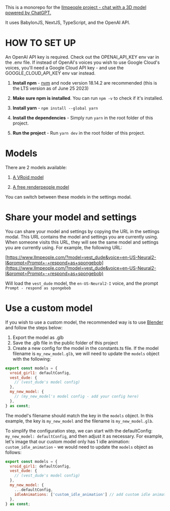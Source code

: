 This is a monorepo for the [llmpeople project - chat with a 3D model powered by ChatGPT.](https://www.llmpeople.com/)

It uses BabylonJS, NextJS, TypeScript, and the OpenAI API.

# HOW TO SET UP

An OpenAI API key is required. Check out the OPENAI_API_KEY env var in the .env file. If instead of OpenAI's voices you wish to use Google Cloud's voices, you'll need a Google Cloud API key - and use the GOOGLE_CLOUD_API_KEY env var instead.

1. **Install npm** - [nvm](https://github.com/nvm-sh/nvm#installing-and-updating) and node version 18.14.2 are recommended (this is the LTS version as of June 25 2023)

2. **Make sure npm is installed**. You can run `npm -v` to check if it's installed.

3. **Install yarn** - `npm install --global yarn`

4. **Install the dependencies** - Simply run `yarn` in the root folder of this project.

5. **Run the project** - Run `yarn dev` in the root folder of this project.

# Models

There are 2 models available:

1. [A VRoid model](https://vroid.com/en/studio)

2. [A free renderpeople model](https://renderpeople.com/free-3d-people/)

You can switch between these models in the settings modal.

# Share your model and settings

You can share your model and settings by copying the URL in the settings modal. This URL contains the model and settings you are currently using. When someone visits this URL, they will see the same model and settings you are currently using. For example, the following URL:

[https://www.llmpeople.com/?model=vest_dude&voice=en-US-Neural2-I&prompt=Prompt+-+respond+as+spongebob](https://www.llmpeople.com/?model=vest_dude&voice=en-US-Neural2-I&prompt=Prompt+-+respond+as+spongebob)

Will load the `vest_dude` model, the `en-US-Neural2-I` voice, and the prompt `Prompt - respond as spongebob`

# Use a custom model

If you wish to use a custom model, the recommended way is to use [Blender](https://www.blender.org/) and follow the steps below:

1. Export the model as .glb
2. Save the .glb file in the public folder of this project
3. Create a new config for the model in the constants.ts file. If the model filename is `my_new_model.glb`, we will need to update the `models` object with the following:

```javascript
export const models = {
  vroid_girl1: defaultConfig,
  vest_dude: {
    // (vest_dude's model config)
  },
  my_new_model: {
    // (my_new_model's model config - add your config here)
  },
} as const;

```

The model's filename should match the key in the `models` object. In this example, the key is `my_new_model` and the filename is `my_new_model.glb`.

To simplify the configuration step, we can start with the defaultConfig: `my_new_model: defaultConfig`, and then adjust it as necessary. For example, let's image that our custom model only has 1 idle animation: `custom_idle_animation` - we would need to update the `models` object as follows:

```javascript
export const models = {
  vroid_girl1: defaultConfig,
  vest_dude: {
    // (vest_dude's model config)
  },
  my_new_model: {
    ...defaultConfig,
    idleAnimations: ['custom_idle_animation'] // add custom idle animation here.
  },
} as const;

```
